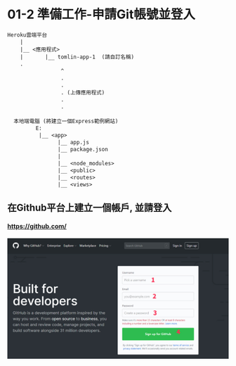 # 01-2 準備工作-申請Git帳號並登入

```                                 
Heroku雲端平台        
    |
    |__ <應用程式>
    |       |__ tomlin-app-1  (請自訂名稱)  
    .                      
                 ^                
                 .
                 .
                 . (上傳應用程式)
                 .
                 .
      
  本地端電腦 (將建立一個Express範例網站)
         E:
          |__ <app>
                |__ app.js
                |__ package.json
                |
                |__ <node_modules>
                |__ <public>
                |__ <routes>
                |__ <views>
```

## 在Github平台上建立一個帳戶, 並請登入

#### https://github.com/
![GitHub Logo](/imgs/1-1-2.jpg)
